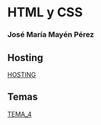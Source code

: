 # HTML y CSS
### José María Mayén Pérez

## Hosting
[HOSTING](https://refactored-winner-734jlz7.pages.github.io/)

## Temas
[TEMA_4](U4/README.md)